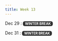 ```yaml
---
title: Week 13
---
```


Dec 29
: <span style="background:#333;color:#fff;font-weight:700;padding:0.1em 0.6em;border-radius:6px;display:inline-block;font-size:0.8em;">
  WINTER BREAK
</span>

Dec 31
: <span style="background:#333;color:#fff;font-weight:700;padding:0.1em 0.6em;border-radius:6px;display:inline-block;font-size:0.8em;">
  WINTER BREAK
</span>